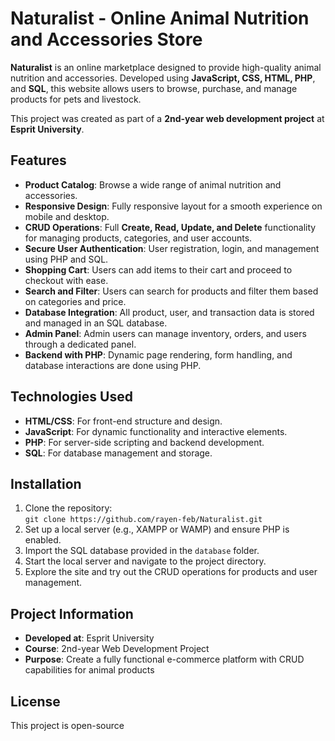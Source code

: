 
# Naturalist - Online Animal Nutrition and Accessories Store

**Naturalist** is an online marketplace designed to provide high-quality animal nutrition and accessories. Developed using **JavaScript, CSS, HTML, PHP**, and **SQL**, this website allows users to browse, purchase, and manage products for pets and livestock. 

This project was created as part of a **2nd-year web development project** at **Esprit University**.

## Features

- **Product Catalog**: Browse a wide range of animal nutrition and accessories.
- **Responsive Design**: Fully responsive layout for a smooth experience on mobile and desktop.
- **CRUD Operations**: Full **Create, Read, Update, and Delete** functionality for managing products, categories, and user accounts.
- **Secure User Authentication**: User registration, login, and management using PHP and SQL.
- **Shopping Cart**: Users can add items to their cart and proceed to checkout with ease.
- **Search and Filter**: Users can search for products and filter them based on categories and price.
- **Database Integration**: All product, user, and transaction data is stored and managed in an SQL database.
- **Admin Panel**: Admin users can manage inventory, orders, and users through a dedicated panel.
- **Backend with PHP**: Dynamic page rendering, form handling, and database interactions are done using PHP.

## Technologies Used

- **HTML/CSS**: For front-end structure and design.
- **JavaScript**: For dynamic functionality and interactive elements.
- **PHP**: For server-side scripting and backend development.
- **SQL**: For database management and storage.

## Installation

1. Clone the repository:  
   `git clone https://github.com/rayen-feb/Naturalist.git`
2. Set up a local server (e.g., XAMPP or WAMP) and ensure PHP is enabled.
3. Import the SQL database provided in the `database` folder.
4. Start the local server and navigate to the project directory.
5. Explore the site and try out the CRUD operations for products and user management.

## Project Information

- **Developed at**: Esprit University
- **Course**: 2nd-year Web Development Project
- **Purpose**: Create a fully functional e-commerce platform with CRUD capabilities for animal products

## License

This project is open-source 

